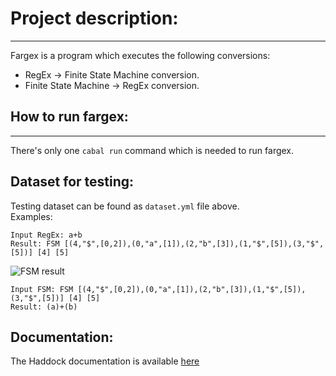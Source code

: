 # Project description:
---
Fargex is a program which executes the following conversions:
* RegEx -> Finite State Machine conversion.
* Finite State Machine -> RegEx conversion.
## How to run fargex:
---
There's only one `cabal run` command which is needed to run fargex.

## Dataset for testing:
Testing dataset can be found as `dataset.yml` file above.<br/>
Examples: 
```
Input RegEx: a+b 
Result: FSM [(4,"$",[0,2]),(0,"a",[1]),(2,"b",[3]),(1,"$",[5]),(3,"$",[5])] [4] [5]
```
![FSM result](http://www.ms.mff.cuni.cz/~bujkov/neproc/fargex/fsm.png)
```
Input FSM: FSM [(4,"$",[0,2]),(0,"a",[1]),(2,"b",[3]),(1,"$",[5]),(3,"$",[5])] [4] [5]
Result: (a)+(b)
```

## Documentation: 
The Haddock documentation is available [here] 

[here]: <http://www.ms.mff.cuni.cz/~bujkov/neproc/fargex/documentation/>
